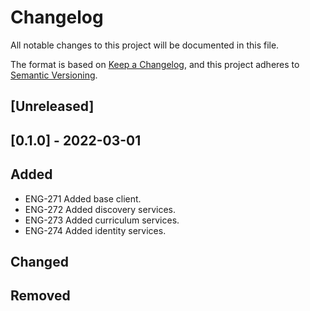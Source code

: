 # Changelog

All notable changes to this project will be documented in this file.

The format is based on [Keep a Changelog](https://keepachangelog.com/en/1.0.0/),
and this project adheres to [Semantic Versioning](https://semver.org/spec/v2.0.0.html).

## [Unreleased]

## [0.1.0] - 2022-03-01

## Added
- ENG-271 Added base client.
- ENG-272 Added discovery services.
- ENG-273 Added curriculum services.
- ENG-274 Added identity services.

## Changed
## Removed
